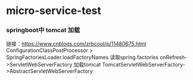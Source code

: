 # micro-service-test
### springboot中 tomcat 加载
链接：https://www.cnblogs.com/zrbcool/p/11480675.html
ConfigurationClassPostProcessor > 
SpringFactoriesLoader.loadFactoryNames 读取spring.factories
onRefresh->ServletWebServerFactory 加载tomcat
TomcatServletWebServerFactory->AbstractServletWebServerFactory
